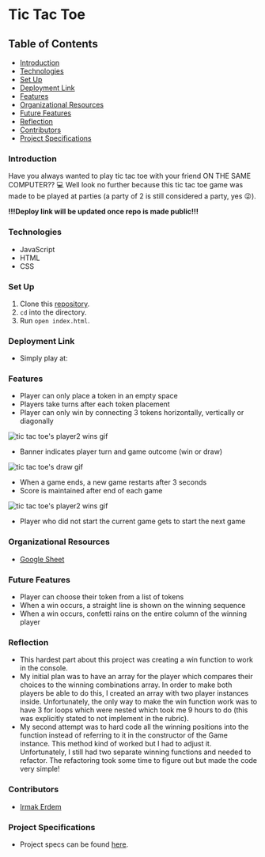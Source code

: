 # Tic Tac Toe

## Table of Contents
- [Introduction](#introduction)
- [Technologies](#technologies)
- [Set Up](#set-up)
- [Deployment Link](#deployment-link)
- [Features](#features)
- [Organizational Resources](#organizational-resources)
- [Future Features](#future-features)
- [Reflection](#reflection)
- [Contributors](#contributors)
- [Project Specifications](#project-specifications)

### Introduction
Have you always wanted to play tic tac toe with your friend ON THE SAME COMPUTER?? 💻 Well look no further because this tic tac toe game was made to be played at parties (a party of 2 is still considered a party, yes 😜).

**!!!Deploy link will be updated once repo is made public!!!**

### Technologies
- JavaScript
- HTML
- CSS

### Set Up
1. Clone this [repository](https://github.com/irmakerdem/tic_tac_toe).
2. `cd` into the directory.
3. Run `open index.html`.

### Deployment Link
- Simply play at:

### Features
- Player can only place a token in an empty space
- Players take turns after each token placement
- Player can only win by connecting 3 tokens horizontally, vertically or diagonally

![tic tac toe's player2 wins gif](https://media.giphy.com/media/L1x8THzCNiHomHkpga/giphy.gif)

- Banner indicates player turn and game outcome (win or draw)

![tic tac toe's draw gif](https://media.giphy.com/media/atXcxpipP3abAikDqM/giphy.gif)

- When a game ends, a new game restarts after 3 seconds
- Score is maintained after end of each game

![tic tac toe's player2 wins gif](https://media.giphy.com/media/4cWwIapK50yCsNR6Lu/giphy.gif)

- Player who did not start the current game gets to start the next game



### Organizational Resources
- [Google Sheet](https://docs.google.com/spreadsheets/d/1Eit_xVtVTOSS1_R-O0NYiy3HTDVdGd3xw-bhBJlJx4o/edit?usp=sharing)

### Future Features
- Player can choose their token from a list of tokens
- When a win occurs, a straight line is shown on the winning sequence
- When a win occurs, confetti rains on the entire column of the winning player

### Reflection
- This hardest part about this project was creating a win function to work in the console.
- My initial plan was to have an array for the player which compares their choices to the winning combinations array. In order to make both players be able to do this, I created an array with two player instances inside. Unfortunately, the only way to make the win function work was to have 3 for loops which were nested which took me 9 hours to do (this was explicitly stated to not implement in the rubric).
- My second attempt was to hard code all the winning positions into the function instead of referring to it in the constructor of the Game instance. This method kind of worked but I had to adjust it. Unfortunately, I still had two separate winning functions and needed to refactor. The refactoring took some time to figure out but made the code very simple!

### Contributors
- [Irmak Erdem](https://www.linkedin.com/in/irmakerdem/)

### Project Specifications
- Project specs can be found [here](https://frontend.turing.edu/projects/module-1/tic-tac-toe-solo-v2.html).
